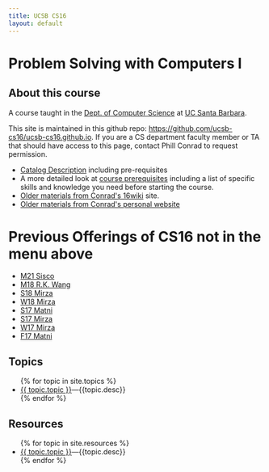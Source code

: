 ```yaml
---
title: UCSB CS16
layout: default
---
```


# Problem Solving with Computers I

<div id="about" data-role="collapsible" data-collapsed="true" markdown="1">
<h2>About this course</h2>

A course taught in the [Dept. of Computer Science](http://www.cs.ucsb.edu) at
[UC Santa Barbara](http://www.ucsb.edu).

This site is maintained in this github repo: <https://github.com/ucsb-cs16/ucsb-cs16.github.io>.   If you are a CS department faculty member or TA that should have access to this page, contact Phill Conrad to request permission.

* [Catalog Description](https://www.cs.ucsb.edu/education/courses/cmpsc-16) including pre-requisites
* A more detailed look at [course prerequisites](/info/prereqs/) including a
   list of specific skills and knowledge you need before starting the course.
* [Older materials from Conrad's 16wiki](https://foo.cs.ucsb.edu/16wiki) site.
* [Older materials from Conrad's personal website](https://www.cs.ucsb.edu/~pconrad/cs16)

# Previous Offerings of CS16 not in the menu above

* [M21 Sisco](https://sites.cs.ucsb.edu/~zsisco/cs16/)
* [M18 R.K. Wang](https://ucsb-cs16-m18.github.io/)
* [S18 Mirza](https://ucsb-cs16-s18.github.io)
* [W18 Mirza](https://ucsb-cs16-w18.github.io)
* [S17 Matni](https://ucsb-cs16-s17.github.io)
* [S17 Mirza](https://ucsb-cs16-sp17.github.io)
* [W17 Mirza](https://ucsb-cs16-wi17.github.io)
* [F17 Matni](https://ucsb-cs16-f17.github.io)

</div><!-- about -->


<div id="topics" data-role="collapsible" data-collapsed="false">
  <h2>Topics</h2>
  <ul>
   {% for topic in site.topics %}
     <li {% if topic.indent %} class="indent" {% endif %}><a href="{{topic.url}}">{{ topic.topic }}</a>&mdash;{{topic.desc}}</li>
   {% endfor %}
  </ul>
</div>


<div id="resources" data-role="collapsible" data-collapsed="false">
  <h2>Resources</h2>
  <ul>
   {% for topic in site.resources %}
     <li {% if topic.indent %} class="indent" {% endif %}><a href="{{topic.url}}">{{ topic.topic }}</a>&mdash;{{topic.desc}}</li>
   {% endfor %}
  </ul>
</div>

